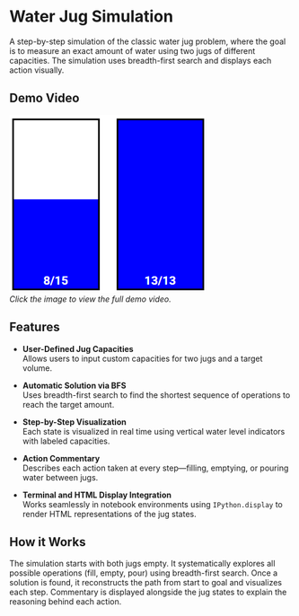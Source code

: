 # Water Jug Simulation

A step-by-step simulation of the classic water jug problem, where the goal is to measure an exact amount of water using two jugs of different capacities. The simulation uses breadth-first search and displays each action visually.

## Demo Video

[![Demo Thumbnail](./WaterJug_Thumbnail.png)](./Water_Jug_Simulation_Demo.mp4)  
*Click the image to view the full demo video.*

## Features

- **User-Defined Jug Capacities**  
  Allows users to input custom capacities for two jugs and a target volume.

- **Automatic Solution via BFS**  
  Uses breadth-first search to find the shortest sequence of operations to reach the target amount.

- **Step-by-Step Visualization**  
  Each state is visualized in real time using vertical water level indicators with labeled capacities.

- **Action Commentary**  
  Describes each action taken at every step—filling, emptying, or pouring water between jugs.

- **Terminal and HTML Display Integration**  
  Works seamlessly in notebook environments using `IPython.display` to render HTML representations of the jug states.

## How it Works

The simulation starts with both jugs empty. It systematically explores all possible operations (fill, empty, pour) using breadth-first search. Once a solution is found, it reconstructs the path from start to goal and visualizes each step. Commentary is displayed alongside the jug states to explain the reasoning behind each action.